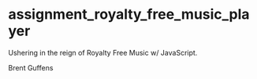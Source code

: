 # assignment_royalty_free_music_player
Ushering in the reign of Royalty Free Music w/ JavaScript.

Brent Guffens